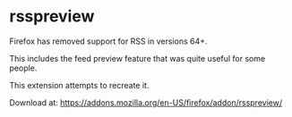 # rsspreview

Firefox has removed support for RSS in versions 64+.

This includes the feed preview feature that was quite useful for some people.

This extension attempts to recreate it.

Download at: https://addons.mozilla.org/en-US/firefox/addon/rsspreview/
